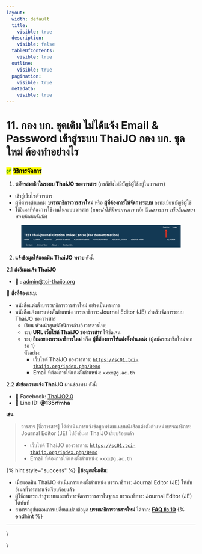 ```yaml
---
layout:
  width: default
  title:
    visible: true
  description:
    visible: false
  tableOfContents:
    visible: true
  outline:
    visible: true
  pagination:
    visible: true
  metadata:
    visible: true
---
```


# 11. กอง บก. ชุดเดิม ไม่ได้แจ้ง Email & Password เข้าสู่ระบบ ThaiJO กอง บก. ชุดใหม่ ต้องทำอย่างไร

### <mark style="color:green;">✅</mark> <mark style="color:$success;">วิธีการจัดการ</mark>

1. **สมัครสมาชิกในระบบ ThaiJO ของวารสาร** (กรณียังไม่มีบัญชีผู้ใช้อยู่ในวารสาร)

* เข้าสู่เว็บไซต์วารสาร
* ผู้ที่ดำรงตำแหน่ง **บรรณาธิการวารสารใหม่** หรือ **ผู้ที่ต้องการให้จัดการระบบ** ลงทะเบียนบัญชีผู้ใช้
* ใช้อีเมลที่ต้องการใช้งานในระบบวารสาร (_แนะนำใช้อีเมลทางการ เช่น อีเมลวารสาร หรืออีเมลของสถาบันต้นสังกัด_)

<figure><img src=".gitbook/assets/Screenshot 2568-09-15 at 14.19.20.png" alt=""><figcaption></figcaption></figure>

2. **แจ้งข้อมูลให้แอดมิน ThaiJO** **ทราบ** ดังนี้

2.1 **ส่งอีเมลแจ้ง ThaiJO**

* 📧 : [admin@tci-thaijo.org](mailto:admin@tci-thaijo.org)&#x20;

📎 **สิ่งที่ต้องแนบ:**

* หนังสือแต่งตั้งบรรณาธิการวารสารใหม่ อย่างเป็นทางการ
* หนังสือแจ้งการแต่งตั้งตำแหน่ง บรรณาธิการ: Journal Editor (JE) สำหรับจัดการระบบ ThaiJO ของวารสาร
  * เรียน หัวหน้าศูนย์ดัชนีการอ้างอิงวารสารไทย
  * ระบุ **URL เว็บไซต์ ThaiJO ของวารสาร** ให้ชัดเจน&#x20;
  * ระบุ **อีเมลของบรรณาธิการใหม่** หรือ **ผู้ที่ต้องการให้แต่งตั้งตำแหน่ง** (ผู้สมัครสมาชิกใหม่จากข้อ 1)\
    ตัวอย่าง:
    * เว็บไซต์ ThaiJO ของวารสาร: [`https://sc01.tci-thaijo.org/index.php/Demo`](https://sc01.tci-thaijo.org/index.php/Demo)
    * Email ที่ต้องการให้แต่งตั้งตำแหน่ง: `xxxx@g.ac.th`

2.2 **ส่งข้อความแจ้ง ThaiJO** ผ่านช่องทาง ดังนี้

* 📩 Facebook: [ThaiJO2.0](https://www.facebook.com/ThaiJo2.0)
* 📩 Line ID: **@135rfmha**

**เช่น**

> วารสาร \[ชื่อวารสาร] ได้ดำเนินการแจ้งข้อมูลพร้อมแนบหนังสือแต่งตั้งตำแหน่งบรรณาธิการ: Journal Editor (JE) ไปยังอีเมล ThaiJO เรียบร้อยแล้ว&#x20;
>
> * เว็บไซต์ ThaiJO ของวารสาร: [`https://sc01.tci-thaijo.org/index.php/Demo`](https://sc01.tci-thaijo.org/index.php/Demo)
> * Email ที่ต้องการให้แต่งตั้งตำแหน่ง: `xxxx@g.ac.th`

{% hint style="success" %}
📌**ข้อมูลเพิ่มเติม:**&#x20;

* เมื่อแอดมิน ThaiJO ดำเนินการแต่งตั้งตำแหน่ง บรรณาธิการ: Journal Editor (JE) ให้กับอีเมลที่วารสารแจ้งเรียบร้อยแล้ว
* ผู้ใช้สามารถเข้าสู่ระบบและบริหารจัดการวารสารในฐานะ บรรณาธิการ: Journal Editor (JE) ได้ทันที
* สามารถดูขั้นตอนการเปลี่ยนแปลงข้อมูล **บรรณาธิการวารสารใหม่** ได้จาก: [ **FAQ ข้อ 10**](editor-in-chief.md)
{% endhint %}

***

\


\
